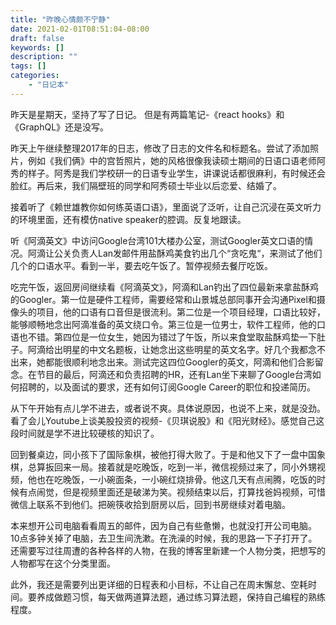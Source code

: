 ```yaml
---
title: "昨晚心情颇不宁静"
date: 2021-02-01T08:51:04-08:00
draft: false
keywords: []
description: ""
tags: []
categories: 
    - "日记本"
---
```


昨天是星期天，坚持了写了日记。 但是有两篇笔记-《react hooks》和《GraphQL》还是没写。

昨天上午继续整理2017年的日志，修改了日志的文件名和标题名。尝试了添加照片，例如《我们俩》中的宫哲照片，她的风格很像我读硕士期间的日语口语老师阿秀的样子。阿秀是我们学校研一的日语专业学生，讲课说话都很麻利，有时候还会脸红。再后来，我们隔壁班的同学和阿秀硕士毕业以后恋爱、结婚了。

接着听了《赖世雄教你如何练英语口语》，里面说了泛听，让自己沉浸在英文听力的环境里面，还有模仿native speaker的腔调。反复地跟读。

听《阿滴英文》中访问Google台湾101大楼办公室，测试Googler英文口语的情况。阿滴让公关负责人Lan发邮件用盐酥鸡美食钓出几个“贪吃鬼“，来测试了他们几个的口语水平。看到一半，要去吃午饭了。暂停视频去餐厅吃饭。

吃完午饭，返回房间继续看《阿滴英文》，阿滴和Lan钓出了四位最新来拿盐酥鸡的Googler。第一位是硬件工程师，需要经常和山景城总部同事开会沟通Pixel和摄像头的项目，他的口语有口音但是很流利。第二位是一个项目经理，口语比较好，能够顺畅地念出阿滴准备的英文绕口令。第三位是一位男士，软件工程师，他的口语也不错。第四位是一位女生，她因为错过了午饭，所以来食堂取盐酥鸡垫一下肚子。阿滴给出明星的中文名题板，让她念出这些明星的英文名字。好几个我都念不出来，她都能很顺利地念出来。测试完这四位Googler的英文，阿滴和他们合影留念。在节目的最后，阿滴还和负责招聘的HR，还有Lan坐下来聊了Google台湾如何招聘的，以及面试的要求，还有如何订阅Google Career的职位和投递简历。

从下午开始有点儿学不进去，或者说不爽。具体说原因，也说不上来，就是没劲。看了会儿Youtube上谈美股投资的视频-《贝琪说股》和《阳光财经》。感觉自己这段时间就是学不进比较硬核的知识了。

回到餐桌边，同小孩下了国际象棋，被他打得大败了。于是和他又下了一盘中国象棋，总算扳回来一局。接着就是吃晚饭，吃到一半，微信视频过来了，同小外甥视频，他也在吃晚饭，一小碗面条，一小碗红烧排骨。他这几天有点闹腾，吃饭的时候有点闹觉，但是视频里面还是破涕为笑。视频结束以后，打算找爸妈视频，可惜微信上联系不到他们。把碗筷收拾到厨房以后，回到书房继续对着电脑。

本来想开公司电脑看看周五的邮件，因为自己有些惫懒，也就没打开公司电脑。10点多钟关掉了电脑，去卫生间洗漱。在洗澡的时候，我的思路一下子打开了。还需要写过往周遭的各种各样的人物，在我的博客里新建一个人物分类，把想写的人物都写在这个分类里面。

此外，我还是需要列出更详细的日程表和小目标，不让自己在周末懈怠、空耗时间。要养成做题习惯，每天做两道算法题，通过练习算法题，保持自己编程的熟练程度。



